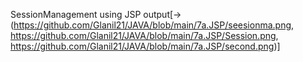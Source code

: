 SessionManagement using JSP  output[->(https://github.com/Glanil21/JAVA/blob/main/7a.JSP/seesionma.png, https://github.com/Glanil21/JAVA/blob/main/7a.JSP/Session.png,
https://github.com/Glanil21/JAVA/blob/main/7a.JSP/second.png)]
